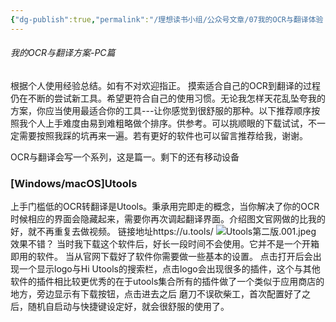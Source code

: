 ```yaml
---
{"dg-publish":true,"permalink":"/理想读书小组/公众号文章/07我的OCR与翻译体验（Windows｜MacOS｜iOS）/"}
---
```


###### 我的OCR与翻译方案-PC篇

根据个人使用经验总结。如有不对欢迎指正。
摸索适合自己的OCR到翻译的过程仍在不断的尝试新工具。希望更符合自己的使用习惯。无论我怎样天花乱坠夸我的方案，你应当使用最适合你的工具---让你感觉到很舒服的那种。以下推荐顺序按照我个人上手难度由易到难粗略做个排序。供参考。可以挑顺眼的下载试试，不一定需要按照我踩的坑再来一遍。若有更好的软件也可以留言推荐给我，谢谢。

OCR与翻译会写一个系列，这是篇一。剩下的还有移动设备

### [Windows/macOS]Utools

上手门槛低的OCR转翻译是Utools。秉承用完即走的概念，当你解决了你的OCR时候相应的界面会隐藏起来，需要你再次调起翻译界面。介绍图文官网做的比我的好，就不再重复去做视频。
链接地址https://u.tools/
![Utools第二版.001.jpeg](/img/user/Utools%E7%AC%AC%E4%BA%8C%E7%89%88.001.jpeg)
效果不错？
当时我下载这个软件后，好长一段时间不会使用。它并不是一个开箱即用的软件。
当从官网下载好了软件你需要做一些基本的设置。
点击打开后会出现一个显示logo与Hi Utools的搜索栏，点击logo会出现很多的插件，这个与其他软件的插件相比较更优秀的在于utools集合所有的插件做了一个类似于应用商店的地方，旁边显示有下载按钮，点击进去之后
磨刀不误砍柴工，首次配置好了之后，随机自启动与快捷键设定好，就会很舒服的使用了。


